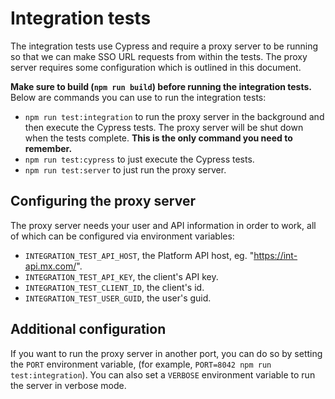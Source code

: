 # Integration tests

The integration tests use Cypress and require a proxy server to be running so
that we can make SSO URL requests from within the tests. The proxy server
requires some configuration which is outlined in this document.

**Make sure to build (`npm run build`) before running the integration tests.**
Below are commands you can use to run the integration tests:

- `npm run test:integration` to run the proxy server in the background and then
  execute the Cypress tests. The proxy server will be shut down when the tests
  complete. **This is the only command you need to remember.**
- `npm run test:cypress` to just execute the Cypress tests.
- `npm run test:server` to just run the proxy server.


## Configuring the proxy server

The proxy server needs your user and API information in order to work, all of
which can be configured via environment variables:

- `INTEGRATION_TEST_API_HOST`, the Platform API host, eg. "https://int-api.mx.com/".
- `INTEGRATION_TEST_API_KEY`, the client's API key.
- `INTEGRATION_TEST_CLIENT_ID`, the client's id.
- `INTEGRATION_TEST_USER_GUID`, the user's guid.


## Additional configuration

If you want to run the proxy server in another port, you can do so by setting
the `PORT` environment variable, (for example, `PORT=8042 npm run
test:integration`). You can also set a `VERBOSE` environment variable to run
the server in verbose mode.
